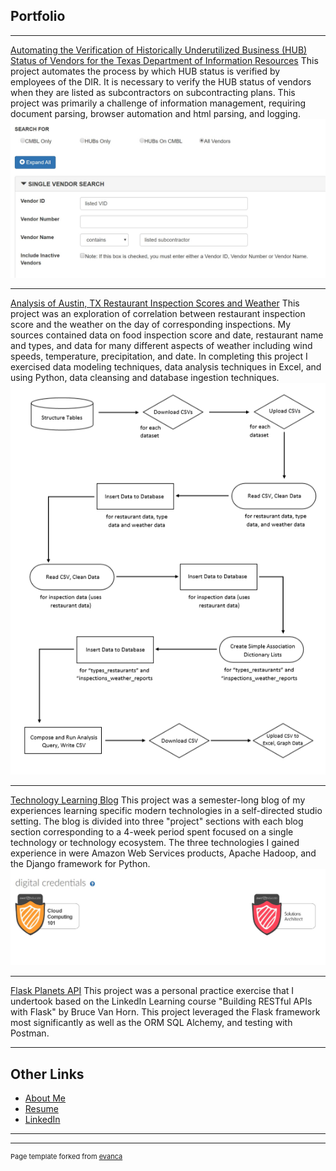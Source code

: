 ## Portfolio

---

[Automating the Verification of Historically Underutilized Business (HUB) Status of Vendors for the Texas Department of Information Resources](https://github.com/mcslovenski/HUB-Status-Verification)
This project automates the process by which HUB status is verified by employees of the DIR. It is necessary to verify the HUB status of vendors when they are listed as subcontractors on subcontracting plans. This project was primarily a challenge of information management, requiring document parsing, browser automation and html parsing, and logging.
![centralized master bidders list search interface screencap image](images/cmbl_screencap.jpg)

---
[Analysis of Austin, TX Restaurant Inspection Scores and Weather](https://github.com/mcslovenski/wrangling-project)
This project was an exploration of correlation between restaurant inspection score and the weather on the day of corresponding inspections. My sources contained data on food inspection score and date, restaurant name and types, and data for many different aspects of weather including wind speeds, temperature, precipitation, and date. In completing this project I exercised data modeling techniques, data analysis techniques in Excel, and using Python, data cleansing and database ingestion techniques.
![wrangling project workflow image](images/workflow_image.PNG)

---
[Technology Learning Blog](https://github.com/mcslovenski/learning-blog)
This project was a semester-long blog of my experiences learning specific modern technologies in a self-directed studio setting. The blog is divided into three "project" sections with each blog section corresponding to a 4-week period spent focused on a single technology or technology ecosystem. The three technologies I gained experience in were Amazon Web Services products, Apache Hadoop, and the Django framework for Python.
![certifications screencap image](images/awseducate-certificates.jpg)


---
[Flask Planets API](https://github.com/mcslovenski/planets-api)
This project was a personal practice exercise that I undertook based on the LinkedIn Learning course "Building RESTful APIs with Flask" by Bruce Van Horn. This project leveraged the Flask framework most significantly as well as the ORM SQL Alchemy, and testing with Postman.


---

## Other Links

- [About Me](/about)
- [Resume](pdf/mike-slovenski.pdf)
- [LinkedIn](https://linkedin.com/in/mike-slovenski)

---




---
<p style="font-size:11px">Page template forked from <a href="https://github.com/evanca/quick-portfolio">evanca</a></p>
<!-- Remove above link if you don't want to attibute -->
